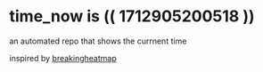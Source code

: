 # time_now is (( 1712905200518 ))

an automated repo that shows the currnent time

inspired by [breakingheatmap](https://github.com/breakingheatmap/breakingheatmap)